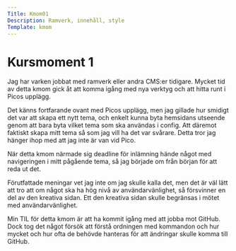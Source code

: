 ```yaml
---
Title: Kmom01
Description: Ramverk, innehåll, style
Template: kmom
---
```


Kursmoment 1
==================
Jag har varken jobbat med ramverk eller andra CMS:er tidigare.
Mycket tid av detta kmom gick åt att komma igång med
nya verktyg och att hitta runt i Picos upplägg.

Det känns fortfarande ovant med Picos upplägg, men jag gillade hur
smidigt det var att skapa ett nytt tema, och enkelt kunna byta hemsidans
utseende genom att bara byta vilket tema som ska användas i config.
Att däremot faktiskt skapa mitt tema så som jag vill ha det var svårare.
Detta tror jag hänger ihop med att jag inte är van vid Pico.

När detta kmom närmade sig deadline för inlämning hände något med navigeringen
i mitt pågående tema, så jag började om från början för att reda ut det.

Förutfattade meningar vet jag inte om jag skulle kalla det, men
det är väl lätt att tro att om något ska ha hög nivå av användarvänlighet,
så försvinner en del av den kreativa sidan. Ett den kreativa sidan
skulle begränsas i mötet med användarvänlighet.

Min TIL för detta kmom är att ha kommit igång med att jobba mot GitHub.
Dock tog det något försök att förstå ordningen med kommandon och hur mycket
och hur ofta de behövde hanteras för att ändringar skulle komma till GitHub.
